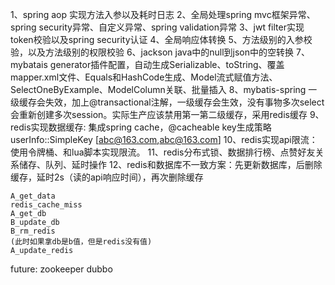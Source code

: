 1、spring aop 实现方法入参以及耗时日志
2、全局处理spring mvc框架异常、spring security异常、自定义异常、spring validation异常
3、jwt filter实现token校验以及spring security认证
4、全局响应体转换
5、方法级别的入参校验，以及方法级别的权限校验
6、jackson java中的null到json中的空转换
7、mybatais generator插件配置，自动生成Serializable、toString、覆盖mapper.xml文件、Equals和HashCode生成、Model流式赋值方法、SelectOneByExample、ModelColumn关联、批量插入
8、mybatis-spring 一级缓存会失效，加上@transactional注解，一级缓存会生效，没有事物多次select会重新创建多次session。实际生产应该禁用第一第二级缓存，采用redis缓存
9、redis实现数据缓存: 集成spring cache，@cacheable key生成策略 userInfo::SimpleKey [abc@163.com,abc@163.com]
10、redis实现api限流：使用令牌桶、和lua脚本实现限流。
11、redis分布式锁、数据排行榜、点赞好友关系储存、队列、延时操作
12、redis和数据库不一致方案：先更新数据库，后删除缓存，延时2s（读的api响应时间），再次删除缓存

    A_get_data
    redis_cache_miss
    A_get_db
    B_update_db
    B_rm_redis
    (此时如果拿db是b值，但是redis没有值)
    A_update_redis

future:
zookeeper
dubbo